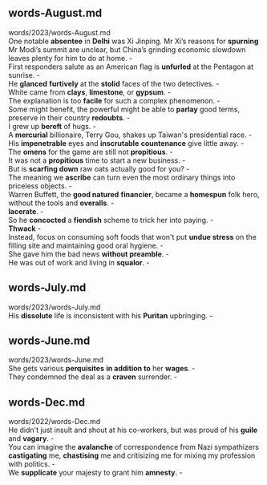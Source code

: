## words-August.md ##  
words/2023/words-August.md  
One notable **absentee** in **Delhi** was Xi Jinping. Mr Xi’s reasons for **spurning** Mr Modi’s summit are unclear, but China’s grinding economic slowdown leaves plenty for him to do at home. -  
First responders salute as an American flag is **unfurled** at the Pentagon at sunrise. -  
He **glanced** **furtively** at the **stolid** faces of the two detectives. -  
White came from **clays**, **limestone**, or **gypsum**. -  
The explanation is too **facile** for such a complex phenomenon. -  
Some might benefit, the powerful might be able to **parlay** good terms, preserve in their country **redoubts**. -  
I grew up **bereft** of hugs. -  
A **mercurial** billionaire, Terry Gou, shakes up Taiwan's presidential race. -  
His **impenetrable** eyes and **inscrutable** **countenance** give little away. -  
The **omens** for the game are still not **propitious**. -  
It was not a **propitious** time to start a new business. -  
But is **scarfing down** raw oats actually good for you? -  
The meaning we **ascribe** can turn even the most ordinary things into priceless objects. -  
Warren Buffett, the **good natured** **financier**, became a **homespun** folk hero, without the tools and **overalls**. -  
**lacerate**. -  
So he **concocted** a **fiendish** scheme to trick her into paying. -  
**Thwack** -  
Instead, focus on consuming soft foods that won't put **undue stress** on the filling site and maintaining good oral hygiene. -  
She gave him the bad news **without preamble**. -  
He was out of work and living in **squalor**. -  

## words-July.md ##  
words/2023/words-July.md  
His **dissolute** life is inconsistent with his **Puritan** upbringing. -  

## words-June.md ##  
words/2023/words-June.md  
She gets various **perquisites** **in addition to** her **wages**. -  
They condemned the deal as a **craven** surrender. -  

## words-Dec.md ##  
words/2022/words-Dec.md  
He didn't just insult and shout at his co-workers, but was proud of his **guile** and **vagary**. -  
You can imagine the **avalanche** of correspondence from Nazi sympathizers **castigating** me, **chastising** me and critisizing me for mixing my profession with politics. -  
We **supplicate** your majesty to grant him **amnesty**. -  

